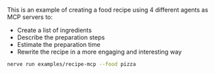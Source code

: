 This is an example of creating a food recipe using 4 different agents as MCP servers to:

- Create a list of ingredients
- Describe the preparation steps
- Estimate the preparation time
- Rewrite the recipe in a more engaging and interesting way



```sh
nerve run examples/recipe-mcp --food pizza
```